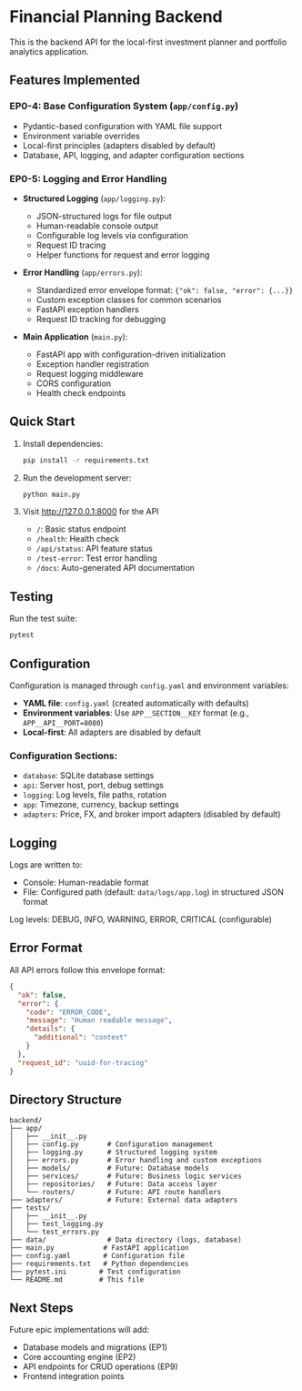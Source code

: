 # Financial Planning Backend

This is the backend API for the local-first investment planner and portfolio analytics application.

## Features Implemented

### EP0-4: Base Configuration System (`app/config.py`)
- Pydantic-based configuration with YAML file support
- Environment variable overrides
- Local-first principles (adapters disabled by default)
- Database, API, logging, and adapter configuration sections

### EP0-5: Logging and Error Handling

- **Structured Logging** (`app/logging.py`):
  - JSON-structured logs for file output
  - Human-readable console output
  - Configurable log levels via configuration
  - Request ID tracing
  - Helper functions for request and error logging

- **Error Handling** (`app/errors.py`):
  - Standardized error envelope format: `{"ok": false, "error": {...}}`
  - Custom exception classes for common scenarios
  - FastAPI exception handlers
  - Request ID tracking for debugging

- **Main Application** (`main.py`):
  - FastAPI app with configuration-driven initialization
  - Exception handler registration
  - Request logging middleware
  - CORS configuration
  - Health check endpoints

## Quick Start

1. Install dependencies:
   ```bash
   pip install -r requirements.txt
   ```

2. Run the development server:
   ```bash
   python main.py
   ```

3. Visit http://127.0.0.1:8000 for the API
   - `/`: Basic status endpoint
   - `/health`: Health check
   - `/api/status`: API feature status
   - `/test-error`: Test error handling
   - `/docs`: Auto-generated API documentation

## Testing

Run the test suite:
```bash
pytest
```

## Configuration

Configuration is managed through `config.yaml` and environment variables:

- **YAML file**: `config.yaml` (created automatically with defaults)
- **Environment variables**: Use `APP__SECTION__KEY` format (e.g., `APP__API__PORT=8080`)
- **Local-first**: All adapters are disabled by default

### Configuration Sections:
- `database`: SQLite database settings
- `api`: Server host, port, debug settings
- `logging`: Log levels, file paths, rotation
- `app`: Timezone, currency, backup settings
- `adapters`: Price, FX, and broker import adapters (disabled by default)

## Logging

Logs are written to:
- Console: Human-readable format
- File: Configured path (default: `data/logs/app.log`) in structured JSON format

Log levels: DEBUG, INFO, WARNING, ERROR, CRITICAL (configurable)

## Error Format

All API errors follow this envelope format:

```json
{
  "ok": false,
  "error": {
    "code": "ERROR_CODE",
    "message": "Human readable message",
    "details": {
      "additional": "context"
    }
  },
  "request_id": "uuid-for-tracing"
}
```

## Directory Structure

```
backend/
├── app/
│   ├── __init__.py
│   ├── config.py       # Configuration management
│   ├── logging.py      # Structured logging system
│   ├── errors.py       # Error handling and custom exceptions
│   ├── models/         # Future: Database models
│   ├── services/       # Future: Business logic services
│   ├── repositories/   # Future: Data access layer
│   └── routers/        # Future: API route handlers
├── adapters/           # Future: External data adapters
├── tests/
│   ├── __init__.py
│   ├── test_logging.py
│   └── test_errors.py
├── data/               # Data directory (logs, database)
├── main.py            # FastAPI application
├── config.yaml        # Configuration file
├── requirements.txt   # Python dependencies
├── pytest.ini        # Test configuration
└── README.md         # This file
```

## Next Steps

Future epic implementations will add:
- Database models and migrations (EP1)
- Core accounting engine (EP2)
- API endpoints for CRUD operations (EP9)
- Frontend integration points